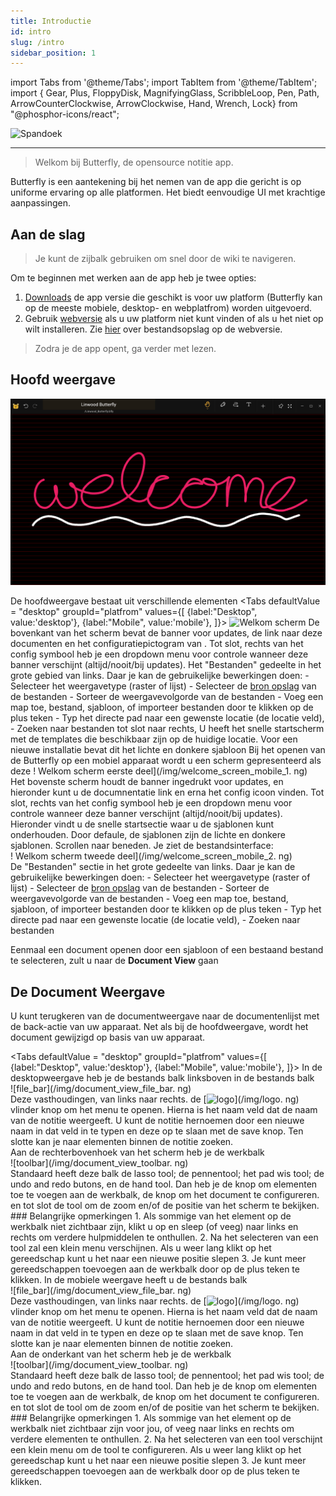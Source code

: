 ```yaml
---
title: Introductie
id: intro
slug: /intro
sidebar_position: 1
---
```


import Tabs from '@theme/Tabs';
import TabItem from '@theme/TabItem';
import { Gear, Plus, FloppyDisk, MagnifyingGlass, ScribbleLoop, Pen, Path, ArrowCounterClockwise, ArrowClockwise, Hand, Wrench, Lock} from "@phosphor-icons/react";

![Spandoek](/img/banner.png)

---

> Welkom bij Butterfly, de opensource notitie app.

Butterfly is een aantekening bij het nemen van de app die gericht is op uniforme ervaring op alle platformen. Het biedt eenvoudige UI met krachtige aanpassingen.

## Aan de slag

> Je kunt de zijbalk gebruiken om snel door de wiki te navigeren.


Om te beginnen met werken aan de app heb je twee opties:
1. [Downloads](/downloads) de app versie die geschikt is voor uw platform (Butterfly kan op de meeste mobiele, desktop- en webplatfrom) worden uitgevoerd.
2. Gebruik [webversie](https://butterfly.linwood.dev) als u uw platform niet kunt vinden of als u het niet op wilt installeren. Zie [hier](storage#web) over bestandsopslag op de webversie.

> Zodra je de app opent, ga verder met lezen.



## Hoofd weergave

![Hoofd weergave](main.png)

De hoofdweergave bestaat uit verschillende elementen
<Tabs
    defaultValue = "desktop"
    groupId="platfrom"
        values={[
        {label:"Desktop", value:'desktop'},
 {label:"Mobile", value:'mobile'},
 ]}>
    <TabItem value="desktop">
        ![Welkom scherm](/img/welcome_screen_desktop.png)
        De bovenkant van het scherm bevat de banner voor updates, de link naar deze documenten en het configuratiepictogram van <Gear/>. Tot slot, rechts van het <Gear/> config symbool heb je een dropdown menu voor controle wanneer deze banner verschijnt (altijd/nooit/bij updates).
        Het "Bestanden" gedeelte in het grote gebied van links. Daar je kan de gebruikelijke bewerkingen doen:
            - Selecteer het weergavetype (raster of lijst)
            - Selecteer de [bron opslag](opslag) van de bestanden
            - Sorteer de weergavevolgorde van de bestanden
            - Voeg een map toe, bestand, sjabloon, of importeer bestanden door te klikken op de <Plus/> plus teken
            - Typ het directe pad naar een gewenste locatie (de locatie veld),
            - Zoeken naar bestanden
        tot slot naar rechts, U heeft het snelle startscherm met de templates die beschikbaar zijn op de huidige locatie. Voor een nieuwe installatie bevat dit het lichte en donkere sjabloon
    </TabItem>
    <TabItem value="mobile">
        Bij het openen van de Butterfly op een mobiel apparaat wordt u een scherm gepresenteerd als deze
        ! Welkom scherm eerste deel](/img/welcome_screen_mobile_1. ng)   
        Het bovenste scherm houdt de banner ingedrukt voor updates, en hieronder kunt u de documnentatie link en erna het <Gear/> config icoon vinden. Tot slot, rechts van het <Gear/> config symbool heb je een dropdown menu voor controle wanneer deze banner verschijnt (altijd/nooit/bij updates).
        Hieronder vindt u de snelle startsectie waar u de sjablonen kunt onderhouden. Door defaule, de sjablonen zijn de lichte en donkere sjablonen. 
        Scrollen naar beneden. Je ziet de bestandsinterface:
        \
        ! Welkom scherm tweede deel](/img/welcome_screen_mobile_2. ng)  
        De "Bestanden" sectie in het grote gedeelte van links. Daar je kan de gebruikelijke bewerkingen doen:
        - Selecteer het weergavetype (raster of lijst)
        - Selecteer de [bron opslag](opslag) van de bestanden
        - Sorteer de weergavevolgorde van de bestanden
        - Voeg een map toe, bestand, sjabloon, of importeer bestanden door te klikken op de <Plus/> plus teken
        - Typ het directe pad naar een gewenste locatie (de locatie veld),
        - Zoeken naar bestanden
    </TabItem>
</Tabs>

Eenmaal een document openen door een sjabloon of een bestaand bestand te selecteren, zult u naar de **Document View** gaan


## De Document Weergave

U kunt terugkeren van de documentweergave naar de documentenlijst met de back-actie van uw apparaat. Net als bij de hoofdweergave, wordt het document gewijzigd op basis van uw apparaat.

<Tabs
    defaultValue = "desktop"
    groupId="platfrom"
        values={[
        {label:"Desktop", value:'desktop'},
 {label:"Mobile", value:'mobile'},
 ]}>
    <TabItem value="desktop">
        In de desktopweergave heb je de bestands balk linksboven in de bestands balk \
        ![file_bar](/img/document_view_file_bar. ng)\
        Deze vasthoudingen, van links naar rechts. de 
        [<img alt="logo" src="/img/logo.png" width="16"/>](/img/logo. ng)
        vlinder knop om het menu te openen. Hierna is het naam veld dat de naam van de notitie weergeeft. U kunt de notitie hernoemen door een nieuwe naam in dat veld in te typen en deze op te slaan met de <FloppyDisk/> save knop. Ten slotte kan je <MagnifyingGlass/> naar elementen binnen de notitie zoeken.
        \
        Aan de rechterbovenhoek van het scherm heb je de werkbalk\
        ![toolbar](/img/document_view_toolbar. ng)\
        Standaard heeft deze balk de <ScribbleLoop/> lasso tool; de <Pen/> pennentool; het pad <Path/> wis tool; de <ArrowCounterClockwise/> undo and <ArrowClockwise/> redo butons, en de <Hand/> hand tool. Dan heb je de knop <Plus/> om elementen toe te voegen aan de werkbalk, de knop <Wrench/> om het document te configureren. en tot slot de <Lock/> tool om de zoom en/of de positie van het scherm te bekijken. 
        ### Belangrijke opmerkingen
        1. Als sommige van het element op de werkbalk niet zichtbaar zijn, klikt u op en sleep (of veeg) naar links en rechts om verdere hulpmiddelen te onthullen. 
        2. Na het selecteren van een tool zal een klein menu verschijnen. Als u weer lang klikt op het gereedschap kunt u het naar een nieuwe positie slepen
        3. Je kunt meer gereedschappen toevoegen aan de werkbalk door op de <Plus/> plus teken te klikken. 
    </TabItem>
    <TabItem value="mobile">
        In de mobiele weergave heeft u de bestands balk \
        ![file_bar](/img/document_view_file_bar. ng)\
        Deze vasthoudingen, van links naar rechts. de 
        [<img alt="logo" src="/img/logo.png" width="16"/>](/img/logo. ng)
        vlinder knop om het menu te openen. Hierna is het naam veld dat de naam van de notitie weergeeft. U kunt de notitie hernoemen door een nieuwe naam in dat veld in te typen en deze op te slaan met de <FloppyDisk/> save knop. Ten slotte kan je <MagnifyingGlass/> naar elementen binnen de notitie zoeken.
        \
        Aan de onderkant van het scherm heb je de werkbalk\
        ![toolbar](/img/document_view_toolbar. ng)\
        Standaard heeft deze balk de <ScribbleLoop/> lasso tool; de <Pen/> pennentool; het pad <Path/> wis tool; de <ArrowCounterClockwise/> undo and <ArrowClockwise/> redo butons, en de <Hand/> hand tool. Dan heb je de knop <Plus/> om elementen toe te voegen aan de werkbalk, de knop <Wrench/> om het document te configureren. en tot slot de <Lock/> tool om de zoom en/of de positie van het scherm te bekijken. 
        ### Belangrijke opmerkingen
        1. Als sommige van het element op de werkbalk niet zichtbaar zijn voor jou, of veeg naar links en rechts om verdere elementen te onthullen. 
        2. Na het selecteren van een tool verschijnt een klein menu om de tool te configureren. Als u weer lang klikt op het gereedschap kunt u het naar een nieuwe positie slepen
        3. Je kunt meer gereedschappen toevoegen aan de werkbalk door op de <Plus/> plus teken te klikken. 
    </TabItem>
</Tabs>
	

